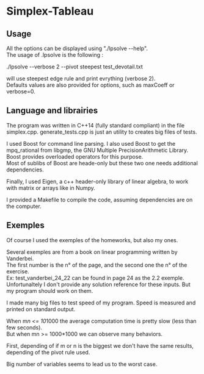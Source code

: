# Simplex-Tableau

## Usage

All the options can be displayed using "./lpsolve --help".  
The usage of .lpsolve is the following :  

./lpsolve --verbose 2 --pivot steepest test_devotail.txt

will use steepest edge rule and print evrything (verbose 2).  
Defaults values are also provided for options, such as maxCoeff or verbose=0.  

## Language and librairies  

The program was written in C++14 (fully standard compliant) in the file simplex.cpp.
generate_tests.cpp is just an utility to creates big files of tests.  

I used Boost for command line parsing.
I also used Boost to get the mpq_rational from libgmp, the GNU Multiple PrecisionArithmetic Library.
Boost provides overloaded operators for this purpose.  
Most of sublibs of Boost are heade-only but these two one needs additional dependencies.  

Finally, I used Eigen, a c++ header-only library of linear algebra, to work with matrix or arrays like in Numpy.  

I provided a Makefile to compile the code, assuming dependencies are on the computer.

## Exemples  

Of course I used the exemples of the homeworks, but also my ones.  

Several exemples are from a book on linear programming written by Vanderbei.  
The first number is the n° of the page, and the second one the n° of the exercise.  
Ex: test_vanderbei_24_22 can be found in page 24 as the 2.2 exemple.
Unfortunaltely I don't provide any solution reference for these inputs. But my program should work on them.  

I made many big files to test speed of my program. Speed is measured and printed on standard output.  

When m*n <= 10*1000 the average computation time is pretty slow (less than few seconds).  
But when mn >= 1000*1000 we can observe many behaviors.  

First, depending of if m or n is the biggest we don't have the same results, depending of the pivot rule used.  

Big number of variables seems to lead us to the worst case.
